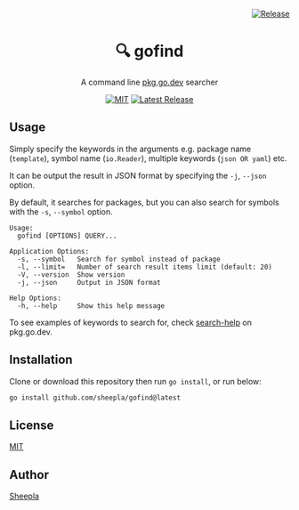<div align="right">

[![Release](https://github.com/sheepla/gofind/actions/workflows/release.yml/badge.svg)](https://github.com/sheepla/gofind/actions/workflows/release.yml)

</div>

<div align="center">

# 🔍 gofind

A command line [pkg.go.dev](https://pkg.go.dev) searcher

[![MIT](https://img.shields.io/static/v1?label=License&message=MIT&color=blue&style=flat-square)](https://github.com/sheepla/gofind/blob/master/LICENSE)
[![Latest Release](https://img.shields.io/github/v/release/sheepla/gofind?style=flat-square)](https://github.com/sheepla/gofind/releases/latest)

</div>

## Usage

Simply specify the keywords in the arguments e.g. package name (`template`), symbol name (`io.Reader`), multiple keywords (`json OR yaml`) etc.

It can be output the result in JSON format by specifying the `-j`, `--json` option.

By default, it searches for packages, but you can also search for symbols with the `-s`, `--symbol` option.


```
Usage:
  gofind [OPTIONS] QUERY...

Application Options:
  -s, --symbol   Search for symbol instead of package
  -l, --limit=   Number of search result items limit (default: 20)
  -V, --version  Show version
  -j, --json     Output in JSON format

Help Options:
  -h, --help     Show this help message
```

To see examples of keywords to search for, check [search-help](https://pkg.go.dev/search-help) on pkg.go.dev.

## Installation

Clone or download this repository then run `go install`, or run below:

```sh
go install github.com/sheepla/gofind@latest
```

## License

[MIT](./LICENSE)

## Author

[Sheepla](https://github.com/sheepla)
